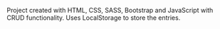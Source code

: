 Project created with HTML, CSS, SASS, Bootstrap and JavaScript with CRUD functionality. Uses LocalStorage to store the entries.